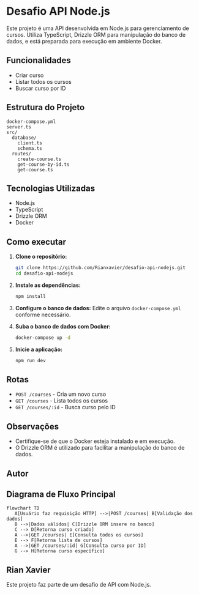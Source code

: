 # Desafio API Node.js

Este projeto é uma API desenvolvida em Node.js para gerenciamento de cursos. Utiliza TypeScript, Drizzle ORM para manipulação do banco de dados, e está preparada para execução em ambiente Docker.

## Funcionalidades

- Criar curso
- Listar todos os cursos
- Buscar curso por ID

## Estrutura do Projeto

```
docker-compose.yml
server.ts
src/
  database/
    client.ts
    schema.ts
  routes/
    create-course.ts
    get-course-by-id.ts
    get-course.ts
```

## Tecnologias Utilizadas

- Node.js
- TypeScript
- Drizzle ORM
- Docker

## Como executar

1. **Clone o repositório:**
   ```bash
   git clone https://github.com/Rianxavier/desafio-api-nodejs.git
   cd desafio-api-nodejs
   ```
2. **Instale as dependências:**
   ```bash
   npm install
   ```
3. **Configure o banco de dados:**
   Edite o arquivo `docker-compose.yml` conforme necessário.

4. **Suba o banco de dados com Docker:**
   ```bash
   docker-compose up -d
   ```
5. **Inicie a aplicação:**
   ```bash
   npm run dev
   ```

## Rotas

- `POST /courses` - Cria um novo curso
- `GET /courses` - Lista todos os cursos
- `GET /courses/:id` - Busca curso pelo ID

## Observações

- Certifique-se de que o Docker esteja instalado e em execução.
- O Drizzle ORM é utilizado para facilitar a manipulação do banco de dados.

## Autor

## Diagrama de Fluxo Principal

```mermaid
flowchart TD
   A[Usuário faz requisição HTTP] -->|POST /courses| B[Validação dos dados]
   B -->|Dados válidos| C[Drizzle ORM insere no banco]
   C --> D[Retorna curso criado]
   A -->|GET /courses| E[Consulta todos os cursos]
   E --> F[Retorna lista de cursos]
   A -->|GET /courses/:id| G[Consulta curso por ID]
   G --> H[Retorna curso específico]
```

## Rian Xavier

Este projeto faz parte de um desafio de API com Node.js.
